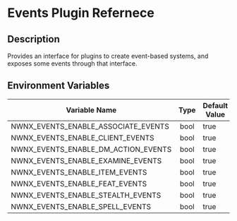 # Events Plugin Refernece

## Description

Provides an interface for plugins to create event-based systems, and exposes some events through that interface.

## Environment Variables

| Variable Name                         | Type   | Default Value |
| ------------------------------------- | :----: | ------------- |
| NWNX_EVENTS_ENABLE_ASSOCIATE_EVENTS   | bool   | true          |
| NWNX_EVENTS_ENABLE_CLIENT_EVENTS      | bool   | true          |
| NWNX_EVENTS_ENABLE_DM_ACTION_EVENTS   | bool   | true          |
| NWNX_EVENTS_ENABLE_EXAMINE_EVENTS     | bool   | true          |
| NWNX_EVENTS_ENABLE_ITEM_EVENTS        | bool   | true          |
| NWNX_EVENTS_ENABLE_FEAT_EVENTS        | bool   | true          |
| NWNX_EVENTS_ENABLE_STEALTH_EVENTS     | bool   | true          |
| NWNX_EVENTS_ENABLE_SPELL_EVENTS       | bool   | true          |
